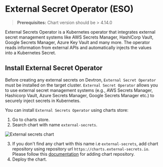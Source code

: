 # External Secret Operator (ESO)

> **Prerequisites:** Chart version should be > 4.14.0

External Secrets Operator is a Kubernetes operator that integrates external secret management systems like AWS Secrets Manager, HashiCorp Vault, Google Secrets Manager, Azure Key Vault and many more. The operator reads information from external APIs and automatically injects the values into a Kubernetes Secret.

## Install External Secret Operator

Before creating any external secrets on Devtron, `External Secret Operator` must be installed on the target cluster. `External Secret Operator` allows you to use external secret management systems (e.g., AWS Secrets Manager, Hashicorp Vault, Azure Secrets Manager, Google Secrets Manager etc.) to securely inject secrets in Kubernetes.

You can install `External Secrets Operator` using charts store:

1. Go to charts store.
2. Search chart with name `external-secrets`.

![External secrets chart](https://devtron-public-asset.s3.us-east-2.amazonaws.com/images/creating-application/secrets/external-secret.jpg)

3. If you don't find any chart with this name i.e `external-secrets`, add chart repository using repository url `https://charts.external-secrets.io`. Please follow this [documentation](../../../../../global-configurations/chart-repo.md#add-chart-repository) for adding chart repository.
4. Deploy the chart.
